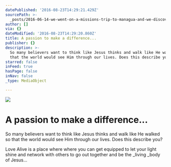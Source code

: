 ```yaml
---
datePublished: '2016-08-23T14:29:21.429Z'
sourcePath: >-
  _posts/2016-06-14-we-went-on-a-missions-trip-to-managua-and-we-discovered-that.md
author: []
via: {}
dateModified: '2016-08-23T14:29:20.860Z'
title: A passion to make a difference...
publisher: {}
description: >-
  So many believers want to think like Jesus thinks and walk like He walked so
  that the world would see Him through our lives. Does this describe you?
starred: false
inFeed: true
hasPage: false
inNav: false
_type: MediaObject

---
```

![](https://the-grid-user-content.s3-us-west-2.amazonaws.com/5ebd8227-8550-46a8-b11f-d536a72eb2cb.jpg)

# A passion to make a difference...

So many believers want to think like Jesus thinks and walk like He walked so that the world would see Him through our lives. Does this describe you?

Love Alive is a place where where you can get equipped to let your light shine and network with others to go out together and be the _living _body of Jesus...